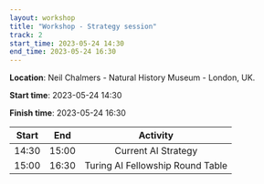 ```yaml
---
layout: workshop
title: "Workshop - Strategy session"
track: 2
start_time: 2023-05-24 14:30
end_time: 2023-05-24 16:30
---
```


**Location**: Neil Chalmers - Natural History Museum - London, UK.

**Start time**: 2023-05-24 14:30

**Finish time**: 2023-05-24 16:30

| Start     | End      | Activity                          |
|   :----:  |   :----: |   :----:                          |
| 14:30     | 15:00    | Current AI Strategy               |
| 15:00     | 16:30    | Turing AI Fellowship Round Table  |
